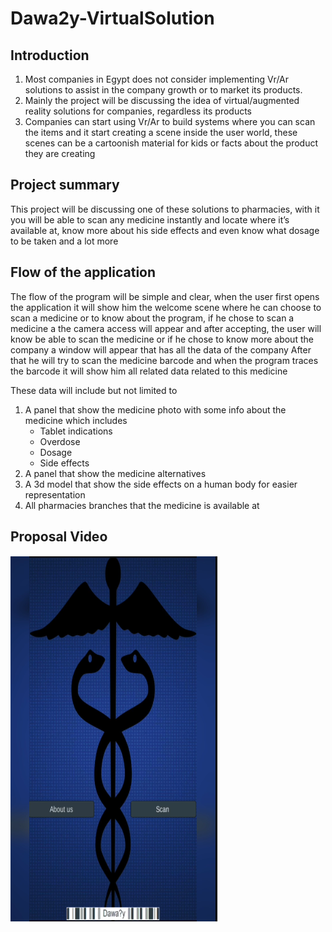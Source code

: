 # Dawa2y-VirtualSolution

## Introduction
1. Most companies in Egypt does not consider implementing Vr/Ar solutions to assist in the company growth or to market its products.
1. Mainly the project will be discussing the idea of virtual/augmented reality solutions for companies, regardless its products
1. Companies can start using Vr/Ar to build systems where you can scan the items and it start creating a scene inside the user world, these scenes can be a cartoonish material for kids or facts about the product they are creating
## Project summary
This project will be discussing one of these solutions to pharmacies, with it you will be able to scan any medicine instantly and locate where it’s available at, know more about his side effects and even know what dosage to be taken and a lot more

## Flow of the application
The flow of the program will be simple and clear, when the user first opens the application it will show him the welcome scene where he can choose to scan a medicine or to know about the program, if he chose to scan a medicine a the camera access will appear and after accepting, the user will know be able to scan the medicine or if he chose to know more about the company a window will appear that has all the data of the company
After that he will try to scan the medicine barcode and when the program traces the barcode it will show him all related data related to this medicine

These data will include but not limited to
1. A panel that show the medicine photo with some info about the medicine which includes
   * Tablet indications
   * Overdose
   * Dosage
   * Side effects
1. A panel that show the medicine alternatives
1. A 3d model that show the side effects on a human body for easier representation
1. All pharmacies branches that the medicine is available at

## Proposal Video

[![Proposal Video](Capture.PNG)](https://www.youtube.com/watch?v=3s3_3di3Jt0 "Video Title")
